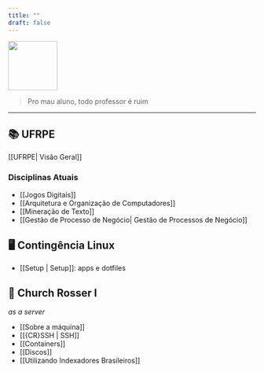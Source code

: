 ```yaml
---
title: ""
draft: false
---
```


<img src="./jake-reading.png" height="100px" />


> Pro mau aluno, todo professor é ruim

---

## 📚 UFRPE

[[UFRPE| Visão Geral]]

### Disciplinas Atuais

- [[Jogos Digitais]]
- [[Arquitetura e Organização de Computadores]]
- [[Mineração de Texto]]
- [[Gestão de Processo de Negócio| Gestão de Processos de Negócio]]

## 🖥️ Contingência Linux

- [[Setup | Setup]]: apps e dotfiles

## 🧠 Church Rosser I

*as a server*

- [[Sobre a máquina]]
- [[{CR}SSH | SSH]]
- [[Containers]]
- [[Discos]]
- [[Utilizando Indexadores Brasileiros]]




